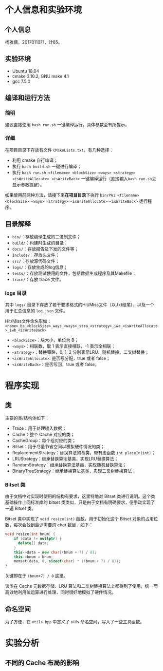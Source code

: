 # 个人信息和实验环境

## 个人信息

杨雅儒，2017011071，计85。

## 实验环境

* Ubuntu 18.04
* cmake 3.10.2, GNU make 4.1
* gcc 7.5.0

## 编译和运行方法

### 简明

建议直接使用 ``bash run.sh`` 一键编译运行，具体参数会有所提示。

### 详细

在项目目录下存放有文件 ``CMakeLists.txt``，有几种选择：

* 利用 cmake 自行编译；
* 执行 ``bash build.sh`` 一键进行编译；
* 执行 ``bash run.sh <filename> <blockSize> <ways> <strategy> <isWriteAllocate> <isWriteBack>`` 一键编译运行（直接输入``bash run.sh``会显示参数提醒）。

如果使用前两种方法，请接下来**在项目目录**下执行 ``bin/PA1 <filename> <blockSize> <ways> <strategy> <isWriteAllocate> <isWriteBack>`` 运行程序。

## 目录解释

* ``bin/``：存放编译生成的二进制文件；
* ``build/``：构建时生成的目录；
* ``docs/``：存放报告及下发的文件等；
* ``include/``：存放头文件；
* ``src/``：存放源代码文件；
* ``logs/``：存放生成的log信息；
* ``tests/``：存放测试使用的文件，包括数据生成程序及其Makefile；
* ``trace/``：存放 trace 文件。

### logs 目录

其中 ``logs/`` 目录下存放了若干要求格式的Hit/Miss文件（以.txt结尾），以及一个用于汇总信息的 ``log.json`` 文件。

Hit/Miss文件命名形如：``<name>_bs_<blockSize>_ways_<ways>_stra_<strategy>_iwa_<isWriteAllocate>_iwb_<isWriteBack>``

* ``<blockSize>``：块大小，单位为 B；
* ``<ways>``：相联数，取 1 表示直接相联，-1 表示全相联；
* ``<strategy>``：替换策略，0, 1, 2 分别表示LRU、随机替换、二叉树替换；
* ``<isWriteAllocate>``: 是否写分配，true 或者 false；
* ``<isWriteBack>``：是否写回，true 或者 false。

# 程序实现

## 类

主要的类/结构体如下：

* Trace：用于处理输入数据；
* Cache：整个 Cache 对应的类；
* CacheGroup：每个组对应的类；
* Bitset：用于尽量节省空间以模拟硬件情况的类；
* ReplacementStrategy：替换算法的基类，带有虚函数 ``int placeIn(int)``；
* LRUStrategy：继承替换算法基类，实现LRU替换算法；
* RandomStrategy：继承替换算法基类，实现随机替换算法；
* BinaryTreeStrategy：继承替换算法基类，实现二叉树替换算法；

### Bitset 类

由于文档中对实现时使用的结构有要求，这里特地对 Bitset 类进行说明。这个类基础操作上同标准库的 bitset 类类似，只是由于文档有明确要求，便手动实现了一遍 Bitset 类。

Bitset 类中实现了 ``void resize(int)`` 函数，用于初始化这个 Bitset 对象的占用位数，每次会找到最少需要的 char 数目，如下：

```C++
void resize(int bnum) {
    if (data != nullptr) {
      delete[] data;
    }
    this->data = new char[(bnum + 7) / 8];
    this->bnum = bnum;
    memset(data, 0, sizeof(char) * ((bnum + 7) / 8));
}
```

关键即在于 ``(bnum+7) / 8`` 这里。

该类在 Cache 元数据存储、LRU 算法和二叉树替换算法上都得到了使用，统一而高效地利用位运算进行处理，同时很好地模拟了硬件情况。

## 命名空间

为了方便，在 ``utils.hpp`` 中定义了 utils 命名空间，写入了一些工具函数。

# 实验分析

## 不同的 Cache 布局的影响




